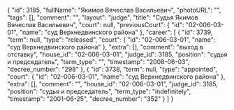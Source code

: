 {
    "id": 3185,
    "fullName": "Якимов Вячеслав Васильевич",
    "photoURL": "",
    "tags": [],
    "comment": "",
    "layout": "judge",
    "title": "Судья Якимов Вячеслав Васильевич",
    "court": null,
    "previousCourt": {
        "id": "02-006-03-01",
        "name": "суд Верхнедвинского района"
    },
    "career": [
        {
            "id": 3739,
            "term": null,
            "type": "released",
            "court": {
                "id": "02-006-03-01",
                "name": "суд Верхнедвинского района"
            },
            "extra": [],
            "comment": "выход в отставку",
            "house_id": "02-006-03-01",
            "judge_id": 3185,
            "position": "судья и председатель",
            "term_type": "",
            "timestamp": "2008-06-03",
            "decree_number": "298"
        },
        {
            "id": 3738,
            "term": null,
            "type": "appointed",
            "court": {
                "id": "02-006-03-01",
                "name": "суд Верхнедвинского района"
            },
            "extra": [],
            "comment": "",
            "house_id": "02-006-03-01",
            "judge_id": 3185,
            "position": "судья и председатель",
            "term_type": "indefinitely",
            "timestamp": "2001-06-25",
            "decree_number": "352"
        }
    ]
}